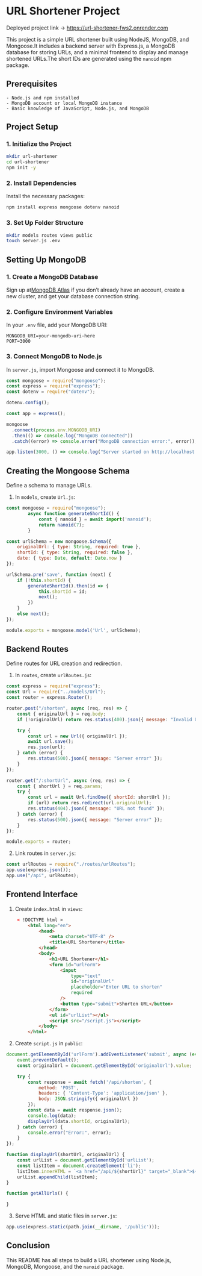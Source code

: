 # URL Shortener Project

Deployed project link -> https://url-shortener-fws2.onrender.com

This project is a simple URL shortener built using NodeJS, MongoDB, and Mongoose.It includes a backend server with Express.js, a MongoDB database for storing URLs, and a minimal frontend to display and manage shortened URLs.The short IDs are generated using the `nanoid` npm package.

## Prerequisites

    - Node.js and npm installed
    - MongoDB account or local MongoDB instance
    - Basic knowledge of JavaScript, Node.js, and MongoDB

## Project Setup

### 1. Initialize the Project

```bash
mkdir url-shortener
cd url-shortener
npm init -y
```

### 2. Install Dependencies

Install the necessary packages:

```bash
npm install express mongoose dotenv nanoid
```

### 3. Set Up Folder Structure

```bash
mkdir models routes views public
touch server.js .env
```

## Setting Up MongoDB

### 1. Create a MongoDB Database

Sign up at[MongoDB Atlas](https://www.mongodb.com/) if you don’t already have an account, create a new cluster, and get your database connection string.

### 2. Configure Environment Variables

In your `.env` file, add your MongoDB URI:

```plaintext
MONGODB_URI=your-mongodb-uri-here
PORT=3000
```

### 3. Connect MongoDB to Node.js

In `server.js`, import Mongoose and connect it to MongoDB.

```javascript
const mongoose = require("mongoose");
const express = require("express");
const dotenv = require("dotenv");

dotenv.config();

const app = express();

mongoose
  .connect(process.env.MONGODB_URI)
  .then(() => console.log("MongoDB connected"))
  .catch((error) => console.error("MongoDB connection error:", error));

app.listen(3000, () => console.log("Server started on http://localhost:3000"));
```

## Creating the Mongoose Schema

Define a schema to manage URLs.

1. In `models`, create `Url.js`:

```javascript
const mongoose = require("mongoose");
        async function generateShortId() {
            const { nanoid } = await import('nanoid');
            return nanoid(7);
        }

const urlSchema = new mongoose.Schema({
    originalUrl: { type: String, required: true },
    shortId: { type: String, required: false },
    date: { type: Date, default: Date.now }
});

urlSchema.pre('save', function (next) {
    if (!this.shortId) {
        generateShortId().then(id => {
            this.shortId = id;
            next();
        })
    }
    else next();
});

module.exports = mongoose.model('Url', urlSchema); 
```

## Backend Routes

Define routes for URL creation and redirection.

1. In `routes`, create `urlRoutes.js`:

```javascript
const express = require("express");
const Url = require("../models/Url");
const router = express.Router();

router.post("/shorten", async (req, res) => {
    const { originalUrl } = req.body;
    if (!originalUrl) return res.status(400).json({ message: "Invalid URL" });

    try {
        const url = new Url({ originalUrl });
        await url.save();
        res.json(url);
    } catch (error) {
        res.status(500).json({ message: "Server error" });
    }
});

router.get("/:shortUrl", async (req, res) => {
    const { shortUrl } = req.params;
    try {
        const url = await Url.findOne({ shortId: shortUrl });
        if (url) return res.redirect(url.originalUrl);
        res.status(404).json({ message: "URL not found" });
    } catch (error) {
        res.status(500).json({ message: "Server error" });
    }
});

module.exports = router;
```

2. Link routes in `server.js`:

```javascript
const urlRoutes = require("./routes/urlRoutes");
app.use(express.json());
app.use("/api", urlRoutes);
```

## Frontend Interface

1. Create `index.html` in `views`:

```html
    < !DOCTYPE html >
        <html lang="en">
            <head>
                <meta charset="UTF-8" />
                <title>URL Shortener</title>
            </head>
            <body>
                <h1>URL Shortener</h1>
                <form id="urlForm">
                    <input
                        type="text"
                        id="originalUrl"
                        placeholder="Enter URL to shorten"
                        required
                    />
                    <button type="submit">Shorten URL</button>
                </form>
                <ul id="urlList"></ul>
                <script src="/script.js"></script>
            </body>
        </html>
```

2. Create `script.js` in `public`:
```javascript
document.getElementById('urlForm').addEventListener('submit', async (event) => {
    event.preventDefault();
    const originalUrl = document.getElementById('originalUrl').value;

    try {
        const response = await fetch('/api/shorten', {
            method: 'POST',
            headers: { 'Content-Type': 'application/json' },
            body: JSON.stringify({ originalUrl })
        });
        const data = await response.json();
        console.log(data);
        displayUrl(data.shortId, originalUrl);
    } catch (error) {
        console.error("Error:", error);
    }
});

function displayUrl(shortUrl, originalUrl) {
    const urlList = document.getElementById('urlList');
    const listItem = document.createElement('li');
    listItem.innerHTML = `<a href="/api/${shortUrl}" target="_blank">${shortUrl}</a> - ${originalUrl}`;
    urlList.appendChild(listItem);
}

function getAllUrls() {

}
```

3. Serve HTML and static files in `server.js`:

```javascript
app.use(express.static(path.join(__dirname, '/public')));
```

## Conclusion

This README has all steps to build a URL shortener using Node.js, MongoDB, Mongoose, and the `nanoid` package.
